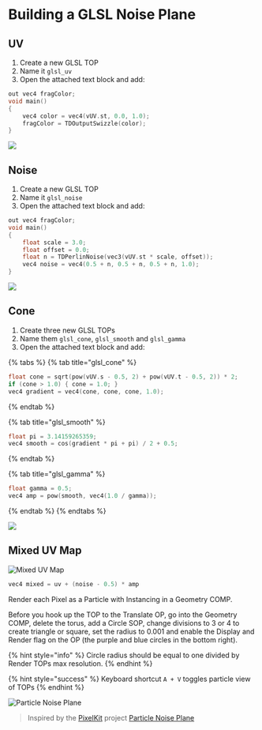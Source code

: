 # Building a GLSL Noise Plane

## UV

1. Create a new GLSL TOP
2. Name it `glsl_uv` 
3. Open the attached text block and add:

```c
out vec4 fragColor;
void main()
{
	vec4 color = vec4(vUV.st, 0.0, 1.0);
	fragColor = TDOutputSwizzle(color);
}
```

![](../../../.gitbook/assets/uv.png)

## Noise

1. Create a new GLSL TOP
2. Name it `glsl_noise` 
3. Open the attached text block and add:

```c
out vec4 fragColor;
void main()
{
	float scale = 3.0;
	float offset = 0.0;
	float n = TDPerlinNoise(vec3(vUV.st * scale, offset));
	vec4 noise = vec4(0.5 + n, 0.5 + n, 0.5 + n, 1.0);
}
```

![](../../../.gitbook/assets/noise.png)

## Cone

1. Create three new GLSL TOPs
2. Name them `glsl_cone`, `glsl_smooth` and `glsl_gamma` 
3. Open the attached text block and add:

{% tabs %}
{% tab title="glsl\_cone" %}
```c
float cone = sqrt(pow(vUV.s - 0.5, 2) + pow(vUV.t - 0.5, 2)) * 2;
if (cone > 1.0) { cone = 1.0; }
vec4 gradient = vec4(cone, cone, cone, 1.0);
```
{% endtab %}

{% tab title="glsl\_smooth" %}
```c
float pi = 3.14159265359;
vec4 smooth = cos(gradient * pi + pi) / 2 + 0.5;
```
{% endtab %}

{% tab title="glsl\_gamma" %}
```c
float gamma = 0.5;
vec4 amp = pow(smooth, vec4(1.0 / gamma));
```
{% endtab %}
{% endtabs %}

![](../../../.gitbook/assets/cone_smooth.png)



## Mixed UV Map

![Mixed UV Map](../../../.gitbook/assets/mix.png)

```c
vec4 mixed = uv + (noise - 0.5) * amp
```

Render each Pixel as a Particle with Instancing in a Geometry COMP.

Before you hook up the TOP to the Translate OP, go into the Geometry COMP, delete the torus, add a Circle SOP, change divisions to 3 or 4 to create triangle or square, set the radius to 0.001 and enable the Display and Render flag on the OP \(the purple and blue circles in the bottom right\).

{% hint style="info" %}
Circle radius should be equal to one divided by Render TOPs max resolution.
{% endhint %}

{% hint style="success" %}
Keyboard shortcut `A + V` toggles particle view of TOPs
{% endhint %}

![Particle Noise Plane](../../../.gitbook/assets/pixelkit--particle-noise-plane.png)

> Inspired by the [PixelKit](http://pixelkit.net/) project [Particle Noise Plane](http://pixelkit.net/demos/particle-noise-plane/)

